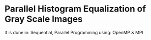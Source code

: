# Parallel Histogram Equalization of Gray Scale Images
It is done in: Sequential, Parallel Programming using: OpenMP & MPI
